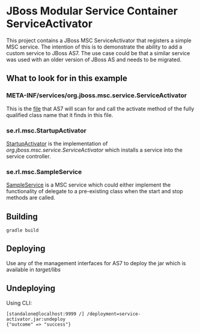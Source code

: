 # JBoss Modular Service Container ServiceActivator
This project contains a JBoss MSC ServiceActivator that registers a simple MSC service. The intention
of this is to demonstrate the ability to add a custom service to JBoss AS7. The use case could be that 
a similar service was used with an older version of JBoss AS and needs to be migrated. 

## What to look for in this example

### META-INF/services/org.jboss.msc.service.ServiceActivator
This is the [file](service-activator/src/main/resources/META-INF/services/org.jboss.msc.service.ServiceActivator) that AS7 will scan for and call the activate method of the fully qualified class name
that it finds in this file.

### se.rl.msc.StartupActivator
[StartupActivator](service-activator/src/main/java/se/rl/msc/StartupActivator.java) is the implementation of _org.jboss.msc.service.ServiceActivator_ which installs a service into the
service controller. 

### se.rl.msc.SampleService
[SampleService](service-activator/src/main/java/se/rl/msc/SampleService.java)
is a MSC service which could either implement the functionality 
of delegate to a pre-existing class when the start and stop methods are called.

## Building

    gradle build
    
## Deploying
Use any of the management interfaces for AS7 to deploy the jar which is available in _target/libs_

## Undeploying
Using CLI:

    [standalone@localhost:9999 /] /deployment=service-activator.jar:undeploy
	{"outcome" => "success"}
    
